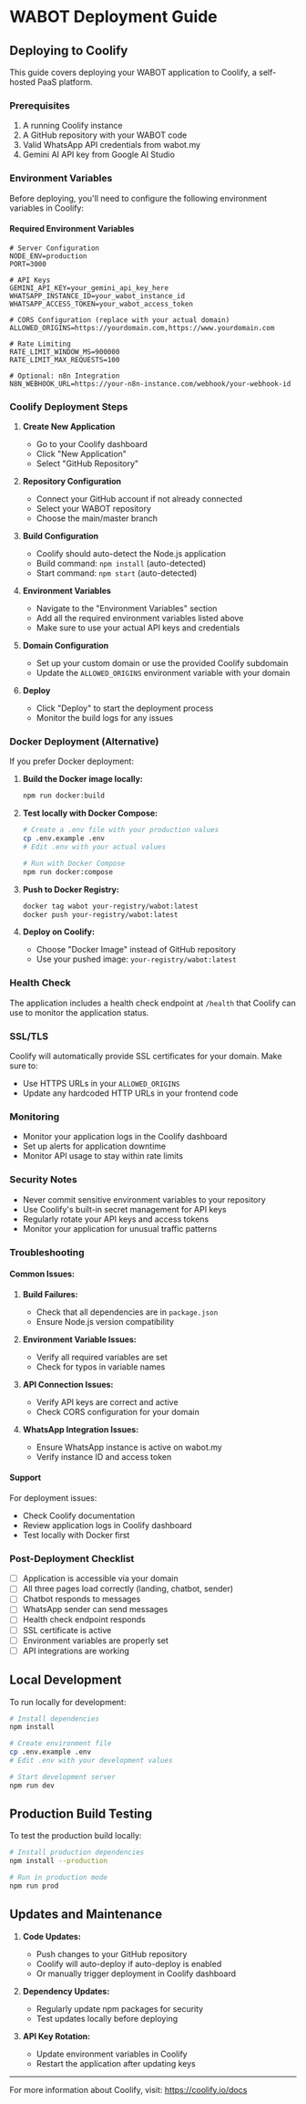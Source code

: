 # WABOT Deployment Guide

## Deploying to Coolify

This guide covers deploying your WABOT application to Coolify, a self-hosted PaaS platform.

### Prerequisites

1. A running Coolify instance
2. A GitHub repository with your WABOT code
3. Valid WhatsApp API credentials from wabot.my
4. Gemini AI API key from Google AI Studio

### Environment Variables

Before deploying, you'll need to configure the following environment variables in Coolify:

#### Required Environment Variables

```env
# Server Configuration
NODE_ENV=production
PORT=3000

# API Keys
GEMINI_API_KEY=your_gemini_api_key_here
WHATSAPP_INSTANCE_ID=your_wabot_instance_id
WHATSAPP_ACCESS_TOKEN=your_wabot_access_token

# CORS Configuration (replace with your actual domain)
ALLOWED_ORIGINS=https://yourdomain.com,https://www.yourdomain.com

# Rate Limiting
RATE_LIMIT_WINDOW_MS=900000
RATE_LIMIT_MAX_REQUESTS=100

# Optional: n8n Integration
N8N_WEBHOOK_URL=https://your-n8n-instance.com/webhook/your-webhook-id
```

### Coolify Deployment Steps

1. **Create New Application**
   - Go to your Coolify dashboard
   - Click "New Application"
   - Select "GitHub Repository"

2. **Repository Configuration**
   - Connect your GitHub account if not already connected
   - Select your WABOT repository
   - Choose the main/master branch

3. **Build Configuration**
   - Coolify should auto-detect the Node.js application
   - Build command: `npm install` (auto-detected)
   - Start command: `npm start` (auto-detected)

4. **Environment Variables**
   - Navigate to the "Environment Variables" section
   - Add all the required environment variables listed above
   - Make sure to use your actual API keys and credentials

5. **Domain Configuration**
   - Set up your custom domain or use the provided Coolify subdomain
   - Update the `ALLOWED_ORIGINS` environment variable with your domain

6. **Deploy**
   - Click "Deploy" to start the deployment process
   - Monitor the build logs for any issues

### Docker Deployment (Alternative)

If you prefer Docker deployment:

1. **Build the Docker image locally:**
   ```bash
   npm run docker:build
   ```

2. **Test locally with Docker Compose:**
   ```bash
   # Create a .env file with your production values
   cp .env.example .env
   # Edit .env with your actual values
   
   # Run with Docker Compose
   npm run docker:compose
   ```

3. **Push to Docker Registry:**
   ```bash
   docker tag wabot your-registry/wabot:latest
   docker push your-registry/wabot:latest
   ```

4. **Deploy on Coolify:**
   - Choose "Docker Image" instead of GitHub repository
   - Use your pushed image: `your-registry/wabot:latest`

### Health Check

The application includes a health check endpoint at `/health` that Coolify can use to monitor the application status.

### SSL/TLS

Coolify will automatically provide SSL certificates for your domain. Make sure to:
- Use HTTPS URLs in your `ALLOWED_ORIGINS`
- Update any hardcoded HTTP URLs in your frontend code

### Monitoring

- Monitor your application logs in the Coolify dashboard
- Set up alerts for application downtime
- Monitor API usage to stay within rate limits

### Security Notes

- Never commit sensitive environment variables to your repository
- Use Coolify's built-in secret management for API keys
- Regularly rotate your API keys and access tokens
- Monitor your application for unusual traffic patterns

### Troubleshooting

#### Common Issues:

1. **Build Failures:**
   - Check that all dependencies are in `package.json`
   - Ensure Node.js version compatibility

2. **Environment Variable Issues:**
   - Verify all required variables are set
   - Check for typos in variable names

3. **API Connection Issues:**
   - Verify API keys are correct and active
   - Check CORS configuration for your domain

4. **WhatsApp Integration Issues:**
   - Ensure WhatsApp instance is active on wabot.my
   - Verify instance ID and access token

#### Support

For deployment issues:
- Check Coolify documentation
- Review application logs in Coolify dashboard
- Test locally with Docker first

### Post-Deployment Checklist

- [ ] Application is accessible via your domain
- [ ] All three pages load correctly (landing, chatbot, sender)
- [ ] Chatbot responds to messages
- [ ] WhatsApp sender can send messages
- [ ] Health check endpoint responds
- [ ] SSL certificate is active
- [ ] Environment variables are properly set
- [ ] API integrations are working

## Local Development

To run locally for development:

```bash
# Install dependencies
npm install

# Create environment file
cp .env.example .env
# Edit .env with your development values

# Start development server
npm run dev
```

## Production Build Testing

To test the production build locally:

```bash
# Install production dependencies
npm install --production

# Run in production mode
npm run prod
```

## Updates and Maintenance

1. **Code Updates:**
   - Push changes to your GitHub repository
   - Coolify will auto-deploy if auto-deploy is enabled
   - Or manually trigger deployment in Coolify dashboard

2. **Dependency Updates:**
   - Regularly update npm packages for security
   - Test updates locally before deploying

3. **API Key Rotation:**
   - Update environment variables in Coolify
   - Restart the application after updating keys

---

For more information about Coolify, visit: https://coolify.io/docs
